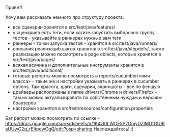 Привет!


Хочу вам рассказать немного про структуру проекта:
 * все сценарии хранятся в src/test/java/features/
 * у сценариев есть теги, если хотите запустить выборочно группу тестов - указывайте в раннерах нужные вам теги
 * раннеры - точки запуска тестов - хранятся в src/test/java/runners/
 * описания реализациb шагов хранятся в src/test/java/stepdefs/, также реализацию можно посмотреть в page oblects,
которые хранятся в src/test/java/pages/
 * всякая всячина и дополнительные инструменты хранятся в src/test/java/additional/
 * готовые репорты можно посмотреть в reports/cucumber/<имя класса> - такие же и настройки указывать в раннерах в
 cucumber options. Там красота, шаги, сценарии, скриншоты - все по феншую
 * драйверы расположены в папке drivers/Chrome и drivers/Firefox - там их можно актуализировать по собственным нуждам
и версиям браузеров
 * настройки хранятся в src/test/resources/configuration.properties


 Баг репорт можно посмотреть по ссылке - https://docs.google.com/spreadsheets/d/1K4zl0LWOE5P7GmyDZlMOfGU9taUUwG2q_rEItpewCgQ/edit?usp=sharing
 Наслаждайтесь! :)
